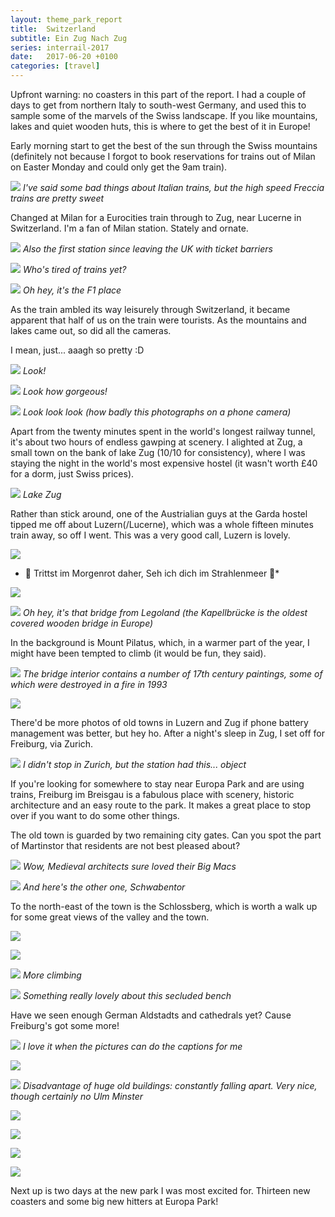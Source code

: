 ```yaml
---
layout: theme_park_report
title:  Switzerland
subtitle: Ein Zug Nach Zug
series: interrail-2017
date:   2017-06-20 +0100
categories: [travel]
---
```

Upfront warning: no coasters in this part of the report. I had a couple of days to get from northern Italy to south-west Germany, and used this to sample some of the marvels of the Swiss landscape. If you like mountains, lakes and quiet wooden huts, this is where to get the best of it in Europe!

Early morning start to get the best of the sun through the Swiss mountains (definitely not because I forgot to book reservations for trains out of Milan on Easter Monday and could only get the 9am train).

![](http://i.imgur.com/erwgsSJ.jpg)
*I've said some bad things about Italian trains, but the high speed Freccia trains are pretty sweet*

Changed at Milan for a Eurocities train through to Zug, near Lucerne in Switzerland. I'm a fan of Milan station. Stately and ornate.

![](http://i.imgur.com/ZLL3rYi.jpg)
*Also the first station since leaving the UK with ticket barriers*

![](http://i.imgur.com/YSXOZTQ.jpg)
*Who's tired of trains yet?*

![](http://i.imgur.com/cNd6wfr.jpg)
*Oh hey, it's the F1 place*

As the train ambled its way leisurely through Switzerland, it became apparent that half of us on the train were tourists. As the mountains and lakes came out, so did all the cameras.

I mean, just... aaagh so pretty :D

![](http://i.imgur.com/Xi5svWB.jpg)
*Look!*

![](http://i.imgur.com/qsD1xtY.jpg)
*Look how gorgeous!*

![](http://i.imgur.com/lYxrmcv.jpg)
*Look look look (how badly this photographs on a phone camera)*

Apart from the twenty minutes spent in the world's longest railway tunnel, it's about two hours of endless gawping at scenery. I alighted at Zug, a small town on the bank of lake Zug (10/10 for consistency), where I was staying the night in the world's most expensive hostel (it wasn't worth £40 for a dorm, just Swiss prices).

![](http://i.imgur.com/9wxb1xn.jpg)
*Lake Zug*

Rather than stick around, one of the Austrialian guys at the Garda hostel tipped me off about Luzern(/Lucerne), which was a whole fifteen minutes train away, so off I went. This was a very good call, Luzern is lovely.

![](http://i.imgur.com/r9szyoA.jpg)
* 🎺 Trittst im Morgenrot daher, Seh ich dich im Strahlenmeer 🎺*

![](http://i.imgur.com/CiPnbjV.jpg)

![](http://i.imgur.com/ZG6LB02.jpg)
*Oh hey, it's that bridge from Legoland (the Kapellbrücke is the oldest covered wooden bridge in Europe)*

In the background is Mount Pilatus, which, in a warmer part of the year, I might have been tempted to climb (it would be fun, they said).

![](http://i.imgur.com/72McFXE.jpg)
*The bridge interior contains a number of 17th century paintings, some of which were destroyed in a fire in 1993*

![](http://i.imgur.com/bGNID1m.jpg)

There'd be more photos of old towns in Luzern and Zug if phone battery management was better, but hey ho. After a night's sleep in Zug, I set off for Freiburg, via Zurich.

![](http://i.imgur.com/A1vHkto.jpg)
*I didn't stop in Zurich, but the station had this... object*

If you're looking for somewhere to stay near Europa Park and are using trains, Freiburg im Breisgau is a fabulous place with scenery, historic architecture and an easy route to the park. It makes a great place to stop over if you want to do some other things.

The old town is guarded by two remaining city gates. Can you spot the part of Martinstor that residents are not best pleased about?

![](http://i.imgur.com/rSJlzju.jpg)
*Wow, Medieval architects sure loved their Big Macs*

![](http://i.imgur.com/fHeBmSd.jpg)
*And here's the other one, Schwabentor*

To the north-east of the town is the Schlossberg, which is worth a walk up for some great views of the valley and the town.

![](http://i.imgur.com/hotJMCT.jpg)

![](http://i.imgur.com/BYis2jz.jpg)

![](http://i.imgur.com/3Yxdu74.jpg)
*More climbing*

![](http://i.imgur.com/uX0u10K.jpg)
*Something really lovely about this secluded bench*

Have we seen enough German Aldstadts and cathedrals yet? Cause Freiburg's got some more!

![](http://i.imgur.com/yZ7Z4uV.jpg)
*I love it when the pictures can do the captions for me*

![](http://i.imgur.com/6iAqgou.jpg)

![](http://i.imgur.com/ResMa6G.jpg)
*Disadvantage of huge old buildings: constantly falling apart. Very nice, though certainly no Ulm Minster*

![](http://i.imgur.com/StTn2ww.jpg)

![](http://i.imgur.com/Evp8BBD.jpg)

![](http://i.imgur.com/JEqjYLd.jpg)

![](http://i.imgur.com/sGDi4EJ.jpg)

Next up is two days at the new park I was most excited for. Thirteen new coasters and some big new hitters at Europa Park!